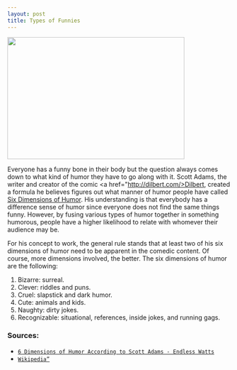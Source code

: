 ```yaml
---
layout: post
title: Types of Funnies
---
```

<a href="http://endlesswatts.com/6-dimensions-of-humor-according-to-scott-adams/
"><img src="https://actamu.github.io/laughing-aggies/public/images/Aplus.png" height="275" width="400" ></a>

Everyone has a funny bone in their body but the question always comes down to what kind of humor they have to go along with it. Scott Adams, the writer and creator of the comic <a href="http://dilbert.com/>Dilbert</a>, created a formula he believes figures out what manner of humor people have called <a href="http://blog.dilbert.com/2015/03/26/humor-writing-tutorial/">Six Dimensions of Humor</a>. His understanding is that everybody has a difference sense of humor since everyone does not find the same things funny. However, by fusing various types of humor together in something humorous, people have a higher likelihood to relate with whomever their audience may be. 

For his concept to work, the general rule stands that at least two of his six dimensions of humor need to be apparent in the comedic content. Of course, more dimensions involved, the better. The six dimensions of humor are the following:

<ol>
  <li>Bizarre: surreal.</li>
  <li>Clever: riddles and puns.</li>
  <li>Cruel: slapstick and dark humor.</li>
  <li>Cute: animals and kids.</li>
  <li>Naughty: dirty jokes.</li>
  <li>Recognizable: situational, references, inside jokes, and running gags.</li>
</ol>

### Sources:
<ul>
  <li><a href="http://endlesswatts.com/6-dimensions-of-humor-according-to-scott-adams/"><code class="highlighter-rouge">6 Dimensions of Humor According to Scott Adams - Endless Watts</code></a></li>
  <li><a href="https://en.wikipedia.org/wiki/Stand-up_comedy"><code class="highlighter-rouge">Wikipedia”</code></a></li>
</ul>
